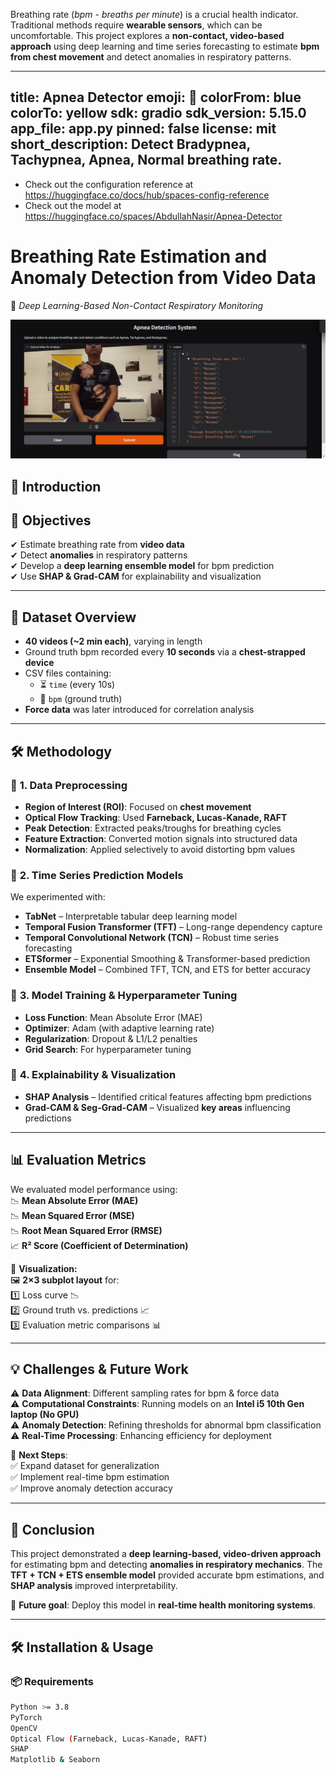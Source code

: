 Breathing rate (*bpm - breaths per minute*) is a crucial health indicator. Traditional methods require **wearable sensors**, which can be uncomfortable. This project explores a **non-contact, video-based approach** using deep learning and time series forecasting to estimate **bpm from chest movement** and detect anomalies in respiratory patterns. 

---
title: Apnea Detector
emoji: 🏢
colorFrom: blue
colorTo: yellow
sdk: gradio
sdk_version: 5.15.0
app_file: app.py
pinned: false
license: mit
short_description: Detect Bradypnea, Tachypnea, Apnea, Normal breathing rate.
---

- Check out the configuration reference at https://huggingface.co/docs/hub/spaces-config-reference
- Check out the model at https://huggingface.co/spaces/AbdullahNasir/Apnea-Detector

# **Breathing Rate Estimation and Anomaly Detection from Video Data**  
📌 *Deep Learning-Based Non-Contact Respiratory Monitoring*  

![Breathing Rate Estimation](https://raw.githubusercontent.com/Abdullah-Nasir-Chowdhury/Apnea-Detector/refs/heads/main/images/3.jpeg) 
## 🚀 **Introduction**  
 

## 🎯 **Objectives**  
✔ Estimate breathing rate from **video data**  
✔ Detect **anomalies** in respiratory patterns  
✔ Develop a **deep learning ensemble model** for bpm prediction  
✔ Use **SHAP & Grad-CAM** for explainability and visualization  

---

## 📂 **Dataset Overview**  
- **40 videos (~2 min each)**, varying in length  
- Ground truth bpm recorded every **10 seconds** via a **chest-strapped device**  
- CSV files containing:  
  - ⏳ `time` (every 10s)  
  - 💨 `bpm` (ground truth)  
- **Force data** was later introduced for correlation analysis  

---

## 🛠 **Methodology**  

### 📌 **1. Data Preprocessing**  
- **Region of Interest (ROI)**: Focused on **chest movement**  
- **Optical Flow Tracking**: Used **Farneback, Lucas-Kanade, RAFT**  
- **Peak Detection**: Extracted peaks/troughs for breathing cycles  
- **Feature Extraction**: Converted motion signals into structured data  
- **Normalization**: Applied selectively to avoid distorting bpm values  

### 📌 **2. Time Series Prediction Models**  
We experimented with:  
- **TabNet** – Interpretable tabular deep learning model  
- **Temporal Fusion Transformer (TFT)** – Long-range dependency capture  
- **Temporal Convolutional Network (TCN)** – Robust time series forecasting  
- **ETSformer** – Exponential Smoothing & Transformer-based prediction  
- **Ensemble Model** – Combined TFT, TCN, and ETS for better accuracy  

### 📌 **3. Model Training & Hyperparameter Tuning**  
- **Loss Function**: Mean Absolute Error (MAE)  
- **Optimizer**: Adam (with adaptive learning rate)  
- **Regularization**: Dropout & L1/L2 penalties  
- **Grid Search**: For hyperparameter tuning  

### 📌 **4. Explainability & Visualization**  
- **SHAP Analysis** – Identified critical features affecting bpm predictions  
- **Grad-CAM & Seg-Grad-CAM** – Visualized **key areas** influencing predictions  

---

## 📊 **Evaluation Metrics**  
We evaluated model performance using:  
📉 **Mean Absolute Error (MAE)**  
📉 **Mean Squared Error (MSE)**  
📉 **Root Mean Squared Error (RMSE)**  
📈 **R² Score (Coefficient of Determination)**  

📌 **Visualization:**  
🖼 **2×3 subplot layout** for:  
1️⃣ Loss curve 📉  
2️⃣ Ground truth vs. predictions 📈  
3️⃣ Evaluation metric comparisons 📊  

---

## 💡 **Challenges & Future Work**  
⚠ **Data Alignment**: Different sampling rates for bpm & force data  
⚠ **Computational Constraints**: Running models on an **Intel i5 10th Gen laptop (No GPU)**  
⚠ **Anomaly Detection**: Refining thresholds for abnormal bpm classification  
⚠ **Real-Time Processing**: Enhancing efficiency for deployment  

📌 **Next Steps**:  
✅ Expand dataset for generalization  
✅ Implement real-time bpm estimation  
✅ Improve anomaly detection accuracy  

---

## 📜 **Conclusion**  
This project demonstrated a **deep learning-based, video-driven approach** for estimating bpm and detecting **anomalies in respiratory mechanics**. The **TFT + TCN + ETS ensemble model** provided accurate bpm estimations, and **SHAP analysis** improved interpretability.  

📌 **Future goal**: Deploy this model in **real-time health monitoring systems**.  

---

## 🛠 **Installation & Usage**  

### 📦 **Requirements**  
```bash
Python >= 3.8  
PyTorch  
OpenCV  
Optical Flow (Farneback, Lucas-Kanade, RAFT)  
SHAP  
Matplotlib & Seaborn  

